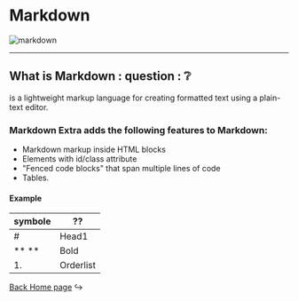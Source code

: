 # **Markdown**
 ![markdown](https://upload.wikimedia.org/wikipedia/commons/thumb/4/48/Markdown-mark.svg/1200px-Markdown-mark.svg.png)
 
___
 ## What is Markdown : question : :grey_question:
  is a lightweight markup language for creating formatted text using a plain-text editor. 
  
  ### Markdown Extra adds the following features to Markdown: 
   -  Markdown markup inside HTML blocks
   -  Elements with id/class attribute
   - "Fenced code blocks" that span multiple lines of code
   - Tables.
   
   #### Example  
   | symbole  | ??   |
| ------- | ------- |
| # | Head1  |
| **  ** | Bold  |
| 1.| Orderlist  |


[Back Home page](https://rahafalbakkar.github.io/Reading-Notes) :arrow_right_hook:
   
 
